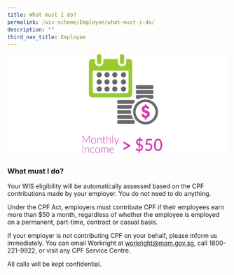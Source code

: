 ```yaml
---
title: What must I do?
permalink: /wis-scheme/Employee/what-must-i-do/
description: ""
third_nav_title: Employee
---
```

![cpf contribution](/images/WIS%20Scheme/WIS6.png)

### What must I do?

Your WIS eligibility will be automatically assessed based on the CPF contributions made by your employer. You do not need to do anything.

Under the CPF Act, employers must contribute CPF if their employees earn more than $50 a month, regardless of whether the employee is employed on a permanent, part-time, contract or casual basis.

If your employer is not contributing CPF on your behalf, please inform us immediately. You can email Workright at workright@mom.gov.sg, call 1800-221-9922, or visit any CPF Service Centre.

All calls will be kept confidential.